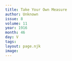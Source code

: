 ```yaml
---
title: Take Your Own Measure
author: Unknown
issue: 8
volume: 11
year: 1916
month: 46
day: V
tags:
layout: page.njk
image:
---
```





